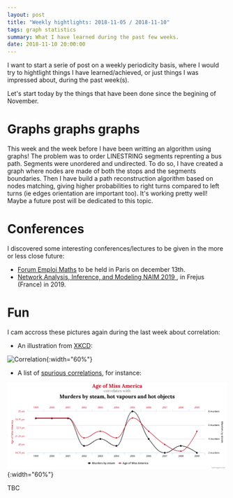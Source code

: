 ```yaml
---
layout: post
title: "Weekly hightlights: 2018-11-05 / 2018-11-10"
tags: graph statistics
summary: What I have learned during the past few weeks.
date: 2018-11-10 20:00:00
---
```


I want to start a serie of post on a weekly periodicity basis, where I would try to hightlight things I have learned/achieved, or just things I was impressed about, during the past week(s).

Let's start today by the things that have been done since the begining of November.


# Graphs graphs graphs

This week and the week before I have been writting an algorithm using graphs! The problem was to order LINESTRING segments reprenting a  bus path. Segments were  unordered and undirected. To do so, I have created a graph where nodes are made of both the stops and the segments boundaries. Then I have build a path reconstruction algorithm based on nodes matching, giving higher probabilities to right turns compared to left turns (ie edges orientation are important too). It's working pretty well! Maybe a future post will be dedicated to this topic.


# Conferences

I discovered some interesting conferences/lectures to be given in the more or less close future:

- [Forum Emploi Maths](https://www.forum-emploi-maths.org/) to be held in Paris on december 13th.
- [Network Analysis, Inference, and Modeling NAIM 2019 ](https://www.sfds.asso.fr/fr/ecas/632-home/), in Frejus (France) in 2019.


# Fun

I cam accross these pictures again during the last week about correlation:

- An illustration from [XKCD](https://xkcd.com/552/):

![Correlation](https://imgs.xkcd.com/comics/correlation.png){:width="60%"}

- A list of [spurious correlations](http://tylervigen.com/spurious-correlations), for instance:

![Spurious correlation](/img/posts/chart_spurious_correlation.png){:width="60%"}

TBC
